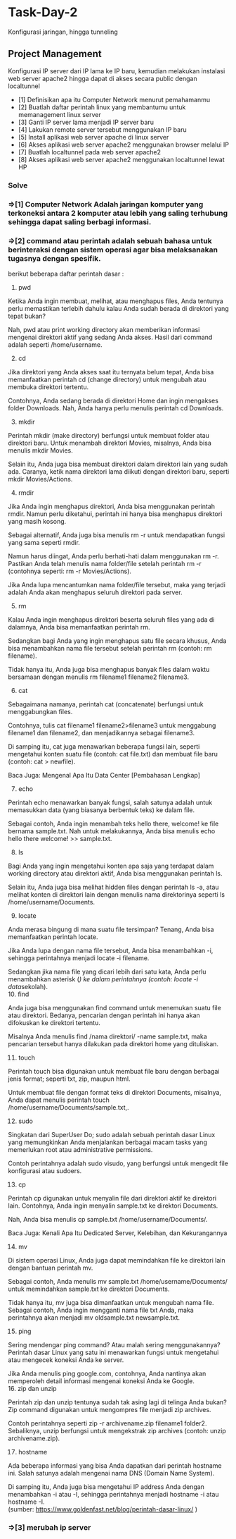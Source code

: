 # Task-Day-2
Konfigurasi jaringan, hingga tunneling

## Project Management

Konfigurasi IP server dari IP lama ke IP baru, kemudian melakukan instalasi web server apache2 hingga dapat di akses secara public dengan localtunnel

- [1] Definisikan apa itu Computer Network menurut pemahamanmu
- [2] Buatlah daftar perintah linux yang membantumu untuk memanagement linux server
- [3] Ganti IP server lama menjadi IP server baru
- [4] Lakukan remote server tersebut menggunakan IP baru
- [5] Install aplikasi web server apache di linux server
- [6] Akses aplikasi web server apache2 menggunakan browser melalui IP
- [7] Buatlah localtunnel pada web server apache2
- [8] Akses aplikasi web server apache2 menggunakan localtunnel lewat HP


### Solve ###


### =>[1] Computer Network Adalah jaringan komputer yang terkoneksi antara 2 komputer atau lebih yang saling terhubung sehingga dapat saling berbagi informasi.

### =>[2] command atau perintah adalah sebuah bahasa untuk berinteraksi dengan sistem operasi agar bisa melaksanakan tugasnya dengan spesifik.
berikut beberapa daftar perintah dasar :

1. pwd 

Ketika Anda ingin membuat, melihat, atau menghapus files, Anda tentunya perlu memastikan terlebih dahulu kalau Anda sudah berada di direktori yang tepat bukan?

Nah, pwd atau print working directory akan memberikan informasi mengenai direktori aktif yang sedang Anda akses. Hasil dari command adalah seperti /home/username.  

2. cd

Jika direktori yang Anda akses saat itu ternyata belum tepat, Anda bisa memanfaatkan perintah cd (change directory) untuk mengubah atau membuka direktori tertentu.

Contohnya, Anda sedang berada di direktori Home dan ingin mengakses folder Downloads. Nah, Anda hanya perlu menulis perintah cd Downloads. 

3. mkdir

Perintah mkdir (make directory) berfungsi untuk membuat folder atau direktori baru. Untuk menambah direktori Movies, misalnya, Anda bisa menulis mkdir Movies.

Selain itu, Anda juga bisa membuat direktori dalam direktori lain yang sudah ada. Caranya, ketik nama direktori lama diikuti dengan direktori baru, seperti mkdir Movies/Actions.    

4. rmdir

Jika Anda ingin menghapus direktori, Anda bisa menggunakan perintah rmdir. Namun perlu diketahui, perintah ini hanya bisa menghapus direktori yang masih kosong.

Sebagai alternatif, Anda juga bisa menulis rm -r untuk mendapatkan fungsi yang sama seperti rmdir.  

Namun harus diingat, Anda perlu berhati-hati dalam menggunakan rm -r. Pastikan Anda telah menulis nama folder/file setelah perintah rm -r (contohnya seperti: rm -r Movies/Actions).

Jika Anda lupa mencantumkan nama folder/file tersebut, maka yang terjadi adalah Anda akan menghapus seluruh direktori pada server.

5. rm 

Kalau Anda ingin menghapus direktori beserta seluruh files yang ada di dalamnya, Anda bisa memanfaatkan perintah rm.

Sedangkan bagi Anda yang ingin menghapus satu file secara khusus, Anda bisa menambahkan nama file tersebut setelah perintah rm (contoh: rm filename).

Tidak hanya itu, Anda juga bisa menghapus banyak files dalam waktu bersamaan dengan menulis rm filename1 filename2 filename3.

6. cat

Sebagaimana namanya, perintah cat (concatenate) berfungsi untuk menggabungkan files.

Contohnya, tulis cat filename1 filename2>filename3 untuk menggabung filename1 dan filename2, dan menjadikannya sebagai filename3.

Di samping itu, cat juga menawarkan beberapa fungsi lain, seperti mengetahui konten suatu file (contoh: cat file.txt) dan membuat file baru (contoh: cat > newfile).  

Baca Juga: Mengenal Apa Itu Data Center [Pembahasan Lengkap] 

7. echo

Perintah echo menawarkan banyak fungsi, salah satunya adalah untuk memasukkan data (yang biasanya berbentuk teks) ke dalam file.

Sebagai contoh, Anda ingin menambah teks hello there, welcome! ke file bernama sample.txt. Nah untuk melakukannya, Anda bisa menulis echo hello there welcome! >> sample.txt. 

8. ls

Bagi Anda yang ingin mengetahui konten apa saja yang terdapat dalam working directory atau direktori aktif, Anda bisa menggunakan perintah ls.

Selain itu, Anda juga bisa melihat hidden files dengan perintah ls -a, atau melihat konten di direktori lain dengan menulis nama direktorinya seperti ls /home/username/Documents.

9. locate

Anda merasa bingung di mana suatu file tersimpan? Tenang, Anda bisa memanfaatkan perintah locate.

Jika Anda lupa dengan nama file tersebut, Anda bisa menambahkan -i, sehingga perintahnya menjadi locate -i filename.

Sedangkan jika nama file yang dicari lebih dari satu kata, Anda perlu menambahkan asterisk (*) ke dalam perintahnya (contoh: locate -i data*sekolah).   
10. find

Anda juga bisa menggunakan find command untuk menemukan suatu file atau direktori. Bedanya, pencarian dengan perintah ini hanya akan difokuskan ke direktori tertentu.

Misalnya Anda menulis find /nama direktori/ -name sample.txt, maka pencarian tersebut hanya dilakukan pada direktori home yang dituliskan.

11. touch

Perintah touch bisa digunakan untuk membuat file baru dengan berbagai jenis format; seperti txt, zip, maupun html.

Untuk membuat file dengan format teks di direktori Documents, misalnya, Anda dapat menulis perintah touch /home/username/Documents/sample.txt,.

12. sudo

Singkatan dari SuperUser Do; sudo adalah sebuah perintah dasar Linux yang memungkinkan Anda menjalankan berbagai macam tasks yang memerlukan root atau administrative permissions.

Contoh perintahnya adalah sudo visudo, yang berfungsi untuk mengedit file konfigurasi atau sudoers.

13. cp

Perintah cp digunakan untuk menyalin file dari direktori aktif ke direktori lain. Contohnya, Anda ingin menyalin sample.txt ke direktori Documents.

Nah, Anda bisa menulis cp sample.txt /home/username/Documents/. 

Baca Juga: Kenali Apa Itu Dedicated Server, Kelebihan, dan Kekurangannya

14. mv

Di sistem operasi Linux, Anda juga dapat memindahkan file ke direktori lain dengan bantuan perintah mv.

Sebagai contoh, Anda menulis mv sample.txt /home/username/Documents/ untuk memindahkan sample.txt ke direktori Documents.

Tidak hanya itu, mv juga bisa dimanfaatkan untuk mengubah nama file. Sebagai contoh, Anda ingin mengganti nama file txt Anda, maka perintahnya akan menjadi mv oldsample.txt newsample.txt.  

15. ping

Sering mendengar ping command? Atau malah sering menggunakannya? Perintah dasar Linux yang satu ini menawarkan fungsi untuk mengetahui atau mengecek koneksi Anda ke server.

Jika Anda menulis ping google.com, contohnya, Anda nantinya akan memperoleh detail informasi mengenai koneksi Anda ke Google.  
16. zip dan unzip

Perintah zip dan unzip tentunya sudah tak asing lagi di telinga Anda bukan? Zip command digunakan untuk mengompres file menjadi zip archives.

Contoh perintahnya seperti zip -r archivename.zip filename1 folder2. Sebaliknya, unzip berfungsi untuk mengekstrak zip archives (contoh: unzip archivename.zip). 

17. hostname

Ada beberapa informasi yang bisa Anda dapatkan dari perintah hostname ini. Salah satunya adalah mengenai nama DNS (Domain Name System).

Di samping itu, Anda juga bisa mengetahui IP address Anda dengan menambahkan -i atau -I, sehingga perintahnya menjadi hostname -i atau hostname -I.   
(sumber: https://www.goldenfast.net/blog/perintah-dasar-linux/ )

### =>[3] merubah ip server 

[](/assets/1.0.png)
[](/assets/1.1.png)
[](/assets/1.3.png)
[](/assets/1.4.png)
[](/assets/1.5.png)
[](/assets/1.6.png)
[](/assets/1.7.png)
[](/assets/2.0.png)
[](/assets/2.1.png)
[](/assets/2.2.png)
[](/assets/2.3.png)
[](/assets/2.4.png)
[](/assets/2.5.png)
